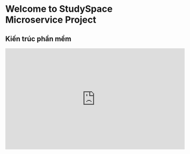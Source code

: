 # Welcome to StudySpace Microservice Project

## Kiến trúc phần mềm

<iframe src="https://prezi.com/embed/dcco-rchqjcj/" id="iframe_container" frameborder="0" webkitallowfullscreen="" mozallowfullscreen="" allowfullscreen="" allow="autoplay; fullscreen" height="315" width="560"></iframe>
